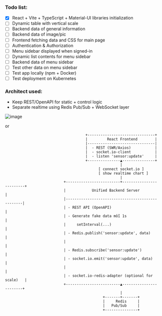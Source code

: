 ### Todo list:

- [x] React + Vite + TypeScript + Material-UI libraries initialization
- [ ] Dynamic table with vertical scale
- [ ] Backend data of general information
- [ ] Backend data of image/pic
- [ ] Frontend fetching data and CSS for main page
- [ ] Authentication & Authorization 
- [ ] Menu sidebar displayed when signed-in
- [ ] Dynamic list contents for menu sidebar
- [ ] Backend data of menu sidebar
- [ ] Test other data on menu sidebar
- [ ] Test app locally (npm + Docker)
- [ ] Test deployment on Kubernetes 

### Architect used:
* Keep REST/OpenAPI for static + control logic
* Separate realtime using Redis Pub/Sub + WebSocket layer
            
![image](https://github.com/user-attachments/assets/d3db8611-6c94-4d49-b00f-466922ef09c2)

or

                                         +-------------------------------+
                                         |         React Frontend        |
                                         |-------------------------------|
                                         |  - REST (SWR/Axios)           |
                                         |  - socket.io-client           |
                                         |  - listen 'sensor:update'     |
                                         +---------------▲---------------+
                                                         |
                                               [ connect socket.io ]
                                               [ show realtime chart ]
                                                         |
                               +-------------------------+-------------------------+
                               |            Unified Backend Server                |
                               |--------------------------------------------------|
                               | - REST API (OpenAPI)                             |
                               | - Generate fake data mỗi 1s                      |
                               |     setInterval(...)                             |
                               | - Redis.publish('sensor:update', data)           |
                               |                                                  |
                               | - Redis.subscribe('sensor:update')               |
                               | - socket.io.emit('sensor:update', data)          |
                               |                                                  |
                               | - socket.io-redis-adapter (optional for scale)   |
                               +-------------------------▲------------------------+
                                                         |
                                                 +-------+-------+
                                                 |     Redis     |
                                                 |   Pub/Sub     |
                                                 +---------------+

